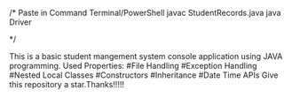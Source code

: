 /* Paste in Command Terminal/PowerShell
  javac StudentRecords.java
  java Driver
 
*/

This is a basic student mangement system console application using JAVA programming.
Used Properties:
#File Handling
#Exception Handling
#Nested Local Classes
#Constructors 
#Inheritance
#Date Time APIs
Give this repository a star.Thanks!!!!!
